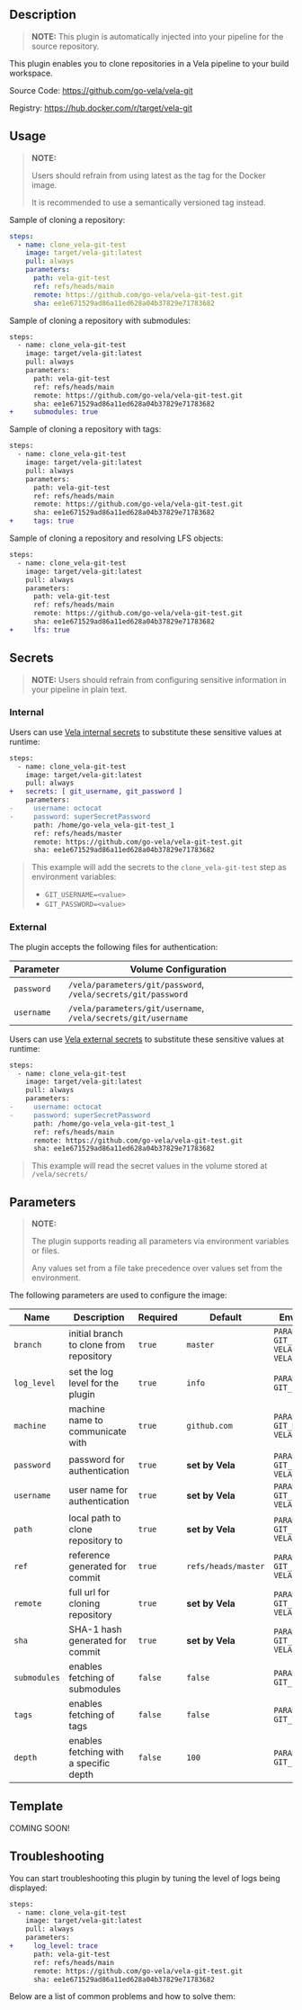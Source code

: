 ## Description

> **NOTE:** This plugin is automatically injected into your pipeline for the source repository.

This plugin enables you to clone repositories in a Vela pipeline to your build workspace.

Source Code: https://github.com/go-vela/vela-git

Registry: https://hub.docker.com/r/target/vela-git

## Usage

> **NOTE:**
>
> Users should refrain from using latest as the tag for the Docker image.
>
> It is recommended to use a semantically versioned tag instead.

Sample of cloning a repository:

```yaml
steps:
  - name: clone_vela-git-test
    image: target/vela-git:latest
    pull: always
    parameters:
      path: vela-git-test
      ref: refs/heads/main
      remote: https://github.com/go-vela/vela-git-test.git
      sha: ee1e671529ad86a11ed628a04b37829e71783682
```

Sample of cloning a repository with submodules:

```diff
steps:
  - name: clone_vela-git-test
    image: target/vela-git:latest
    pull: always
    parameters:
      path: vela-git-test
      ref: refs/heads/main
      remote: https://github.com/go-vela/vela-git-test.git
      sha: ee1e671529ad86a11ed628a04b37829e71783682
+     submodules: true
```

Sample of cloning a repository with tags:

```diff
steps:
  - name: clone_vela-git-test
    image: target/vela-git:latest
    pull: always
    parameters:
      path: vela-git-test
      ref: refs/heads/main
      remote: https://github.com/go-vela/vela-git-test.git
      sha: ee1e671529ad86a11ed628a04b37829e71783682
+     tags: true
```

Sample of cloning a repository and resolving LFS objects:

```diff
steps:
  - name: clone_vela-git-test
    image: target/vela-git:latest
    pull: always
    parameters:
      path: vela-git-test
      ref: refs/heads/main
      remote: https://github.com/go-vela/vela-git-test.git
      sha: ee1e671529ad86a11ed628a04b37829e71783682
+     lfs: true
```

## Secrets

> **NOTE:** Users should refrain from configuring sensitive information in your pipeline in plain text.

### Internal

Users can use [Vela internal secrets](https://go-vela.github.io/docs/tour/secrets/) to substitute these sensitive values at runtime:

```diff
steps:
  - name: clone_vela-git-test
    image: target/vela-git:latest
    pull: always
+   secrets: [ git_username, git_password ]
    parameters:
-     username: octocat
-     password: superSecretPassword
      path: /home/go-vela_vela-git-test_1
      ref: refs/heads/master
      remote: https://github.com/go-vela/vela-git-test.git
      sha: ee1e671529ad86a11ed628a04b37829e71783682
```

> This example will add the secrets to the `clone_vela-git-test` step as environment variables:
>
> * `GIT_USERNAME=<value>`
> * `GIT_PASSWORD=<value>`

### External

The plugin accepts the following files for authentication:

| Parameter  | Volume Configuration                                          |
| ---------- | ------------------------------------------------------------- |
| `password` | `/vela/parameters/git/password`, `/vela/secrets/git/password` |
| `username` | `/vela/parameters/git/username`, `/vela/secrets/git/username` |

Users can use [Vela external secrets](https://go-vela.github.io/docs/concepts/pipeline/secrets/origin/) to substitute these sensitive values at runtime:

```diff
steps:
  - name: clone_vela-git-test
    image: target/vela-git:latest
    pull: always
    parameters:
-     username: octocat
-     password: superSecretPassword
      path: /home/go-vela_vela-git-test_1
      ref: refs/heads/main
      remote: https://github.com/go-vela/vela-git-test.git
      sha: ee1e671529ad86a11ed628a04b37829e71783682
```

> This example will read the secret values in the volume stored at `/vela/secrets/`

## Parameters

> **NOTE:**
>
> The plugin supports reading all parameters via environment variables or files.
>
> Any values set from a file take precedence over values set from the environment.

The following parameters are used to configure the image:

| Name         | Description                             | Required | Default             | Environment Variables                                                                   |
|--------------|-----------------------------------------| -------- |---------------------|-----------------------------------------------------------------------------------------|
| `branch`     | initial branch to clone from repository | `true`   | `master`            | `PARAMETER_BRANCH`<br>`GIT_BRANCH`<br>`VELA_PULL_REQUEST_SOURCE`<br>`VELA_BUILD_BRANCH` |
| `log_level`  | set the log level for the plugin        | `true`   | `info`              | `PARAMETER_LOG_LEVEL`<br>`GIT_LOG_LEVEL`                                                |
| `machine`    | machine name to communicate with        | `true`   | `github.com`        | `PARAMETER_MACHINE`<br>`GIT_MACHINE`<br>`VELA_NETRC_MACHINE`                            |
| `password`   | password for authentication             | `true`   | **set by Vela**     | `PARAMETER_PASSWORD`<br>`GIT_PASSWORD`<br>`VELA_NETRC_PASSWORD`                         |
| `username`   | user name for authentication            | `true`   | **set by Vela**     | `PARAMETER_USERNAME`<br>`GIT_USERNAME`<br>`VELA_NETRC_USERNAME`                         |
| `path`       | local path to clone repository to       | `true`   | **set by Vela**     | `PARAMETER_PATH`<br>`GIT_PATH`<br>`VELA_BUILD_WORKSPACE`                                |
| `ref`        | reference generated for commit          | `true`   | `refs/heads/master` | `PARAMETER_REF`<br>`GIT_REF`<br>`VELA_BUILD_REF`                                        |
| `remote`     | full url for cloning repository         | `true`   | **set by Vela**     | `PARAMETER_REMOTE`<br>`GIT_REMOTE`<br>`VELA_REPO_CLONE`                                 |
| `sha`        | SHA-1 hash generated for commit         | `true`   | **set by Vela**     | `PARAMETER_SHA`<br>`GIT_SHA`<br>`VELA_BUILD_COMMIT`                                     |
| `submodules` | enables fetching of submodules          | `false`  | `false`             | `PARAMETER_SUBMODULES`<br>`GIT_SUBMODULES`                                              |
| `tags`       | enables fetching of tags                | `false`  | `false`             | `PARAMETER_TAGS`<br>`GIT_TAGS`                                                          |
| `depth`      | enables fetching with a specific depth  | `false`  | `100`               | `PARAMETER_DEPTH`<br>`GIT_DEPTH`                                                        |

## Template

COMING SOON!

## Troubleshooting

You can start troubleshooting this plugin by tuning the level of logs being displayed:

```diff
steps:
  - name: clone_vela-git-test
    image: target/vela-git:latest
    pull: always
    parameters:
+     log_level: trace
      path: vela-git-test
      ref: refs/heads/main
      remote: https://github.com/go-vela/vela-git-test.git
      sha: ee1e671529ad86a11ed628a04b37829e71783682
```

Below are a list of common problems and how to solve them:

